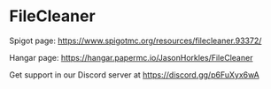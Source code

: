 # FileCleaner
Spigot page: https://www.spigotmc.org/resources/filecleaner.93372/

Hangar page: https://hangar.papermc.io/JasonHorkles/FileCleaner

Get support in our Discord server at https://discord.gg/p6FuXyx6wA
